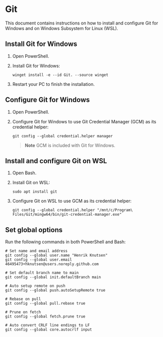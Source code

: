 # Git

This document contains instructions on how to install and configure Git for Windows and on Windows Subsystem for Linux (WSL).

## Install Git for Windows

1. Open PowerShell.

1. Install Git for Windows:

   ```shell
   winget install -e --id Git. --source winget
   ```

1. Restart your PC to finish the installation.

## Configure Git for Windows

1. Open PowerShell.

1. Configure Git for Windows to use Git Credential Manager (GCM) as its credential helper:

   ```shell
   git config --global credential.helper manager
   ```

   > **Note** GCM is included with Git for Windows.

## Install and configure Git on WSL

1. Open Bash.

1. Install Git on WSL:

   ```shell
   sudo apt install git
   ```

1. Configure Git on WSL to use GCM as its credential helper:

   ```shell
   git config --global credential.helper "/mnt/c/Program\ Files/Git/mingw64/bin/git-credential-manager.exe"
   ```

## Set global options

Run the following commands in both PowerShell and Bash:

```shell
# Set name and email address
git config --global user.name "Henrik Knutsen"
git config --global user.email 46495473+hknutsen@users.noreply.github.com

# Set default branch name to main
git config --global init.defaultBranch main

# Auto setup remote on push
git config --global push.autoSetupRemote true

# Rebase on pull
git config --global pull.rebase true

# Prune on fetch
git config --global fetch.prune true

# Auto convert CRLF line endings to LF
git config --global core.autocrlf input
```
